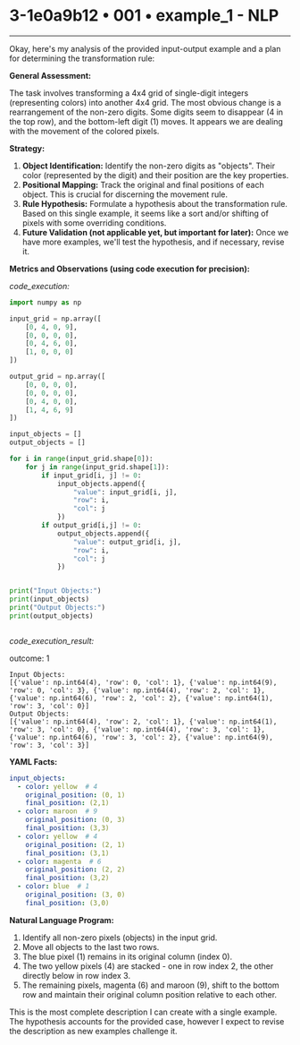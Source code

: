 # 3-1e0a9b12 • 001 • example_1 - NLP

---
Okay, here's my analysis of the provided input-output example and a plan for determining the transformation rule:

**General Assessment:**

The task involves transforming a 4x4 grid of single-digit integers (representing colors) into another 4x4 grid. The most obvious change is a rearrangement of the non-zero digits. Some digits seem to disappear (4 in the top row), and the bottom-left digit (1) moves. It appears we are dealing with the movement of the colored pixels.

**Strategy:**

1.  **Object Identification:** Identify the non-zero digits as "objects". Their color (represented by the digit) and their position are the key properties.
2.  **Positional Mapping:** Track the original and final positions of each object. This is crucial for discerning the movement rule.
3.  **Rule Hypothesis:** Formulate a hypothesis about the transformation rule. Based on this single example, it seems like a sort and/or shifting of pixels with some overriding conditions.
4.  **Future Validation (not applicable yet, but important for later):** Once we have more examples, we'll test the hypothesis, and if necessary, revise it.

**Metrics and Observations (using code execution for precision):**




*code_execution:*

```python
import numpy as np

input_grid = np.array([
    [0, 4, 0, 9],
    [0, 0, 0, 0],
    [0, 4, 6, 0],
    [1, 0, 0, 0]
])

output_grid = np.array([
    [0, 0, 0, 0],
    [0, 0, 0, 0],
    [0, 4, 0, 0],
    [1, 4, 6, 9]
])

input_objects = []
output_objects = []

for i in range(input_grid.shape[0]):
    for j in range(input_grid.shape[1]):
        if input_grid[i, j] != 0:
            input_objects.append({
                "value": input_grid[i, j],
                "row": i,
                "col": j
            })
        if output_grid[i,j] != 0:
            output_objects.append({
                "value": output_grid[i, j],
                "row": i,
                "col": j
            })


print("Input Objects:")
print(input_objects)
print("Output Objects:")
print(output_objects)



```


*code_execution_result:*

outcome: 1

```
Input Objects:
[{'value': np.int64(4), 'row': 0, 'col': 1}, {'value': np.int64(9), 'row': 0, 'col': 3}, {'value': np.int64(4), 'row': 2, 'col': 1}, {'value': np.int64(6), 'row': 2, 'col': 2}, {'value': np.int64(1), 'row': 3, 'col': 0}]
Output Objects:
[{'value': np.int64(4), 'row': 2, 'col': 1}, {'value': np.int64(1), 'row': 3, 'col': 0}, {'value': np.int64(4), 'row': 3, 'col': 1}, {'value': np.int64(6), 'row': 3, 'col': 2}, {'value': np.int64(9), 'row': 3, 'col': 3}]

```

**YAML Facts:**



```yaml
input_objects:
  - color: yellow  # 4
    original_position: (0, 1)
    final_position: (2,1)
  - color: maroon  # 9
    original_position: (0, 3)
    final_position: (3,3)
  - color: yellow  # 4
    original_position: (2, 1)
    final_position: (3,1)
  - color: magenta  # 6
    original_position: (2, 2)
    final_position: (3,2)
  - color: blue  # 1
    original_position: (3, 0)
    final_position: (3,0)

```



**Natural Language Program:**

1.  Identify all non-zero pixels (objects) in the input grid.
2.  Move all objects to the last two rows.
3.  The blue pixel (1) remains in its original column (index 0).
4.  The two yellow pixels (4) are stacked - one in row index 2, the other directly below in row index 3.
5. The remaining pixels, magenta (6) and maroon (9), shift to the bottom row and maintain their original column position relative to each other.

This is the most complete description I can create with a single example. The hypothesis accounts for the provided case, however I expect to revise the description as new examples challenge it.

